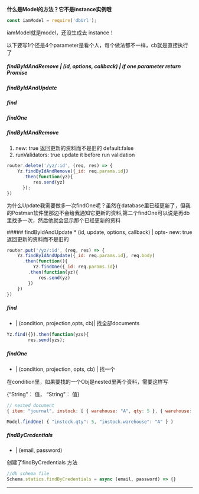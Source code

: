 <b>什么是Model的方法？它不是instance实例哦</b>

``` javascript
const iamModel = require('dbUrl');
```
<p>iamModel就是model，还没生成去 instance！</p>
<p>以下要写1个还是4个parameter是看个人，每个做法都不一样，cb就是直接执行了</p>

##### findByIdAndRemove | (id, options, callback)         | if one parameter return Promise 
##### findByIdAndUpdate
##### find          
##### findOne


##### findByIdAndRemove
1. new: true 返回更新的资料而不是旧的  default:false
2. runValidators: true update it before run validation

``` javascript
router.delete('/yz/:id', (req, res) => {
    Yz.findByIdAndRemove({_id: req.params.id})
      .then(function(yz){
          res.send(yz)
      });
})
```
<p>为什么Update我需要做多一次findOne呢？虽然在database里已经更新了，但我的Postman软件里那边不会给我通知它更新的资料,第二个findOne可以说是再db里找多一次，然后他就会显示那个已经更新的资料</p>
#####  findByIdAndUpdate
* (id, update, options, callback) | opts- new: true 返回更新的资料而不是旧的


``` javascript 
router.put('/yz/:id', (req, res) => {
    Yz.findByIdAndUpdate({_id: req.params.id}, req.body)
      .then(function(){
          Yz.findOne({_id: req.params.id})
        .then(function(yz){
            res.send(yz)
        })
    })
})
```
##### find
* | (condition, projection,opts, cb)| 找全部documents

``` javascript 
Yz.find({}).then(function(yzs){
        res.send(yzs);
 ```
 
##### findOne
* | (condition, projection, opts, cb) | 找一个
<p>在condition里，如果要找的一个Obj是nested里两个资料，需要这样写<p>
<p> {“String”： 值， “String”： 值} </p>

``` javascript
// nested document
{ item: "journal", instock: [ { warehouse: "A", qty: 5 }, { warehouse: "C", qty: 15 } ]

Model.findOne( { "instock.qty": 5, "instock.warehouse": "A" } )
```

##### findByCredentials
* | (email, password)
<p>创建了findByCredentials 方法</p>

``` javascript
//db schema file
Schema.statics.findByCredentials = async (email, password) => {}
```

------------------





